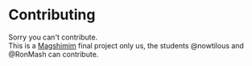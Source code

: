 # Contributing
Sorry you can't contribute.  
This is a [Magshimim](https://www.rashi.org.il/magshimim-cyber-program) final project only us, the students @nowtilous and @RonMash can contribute.
